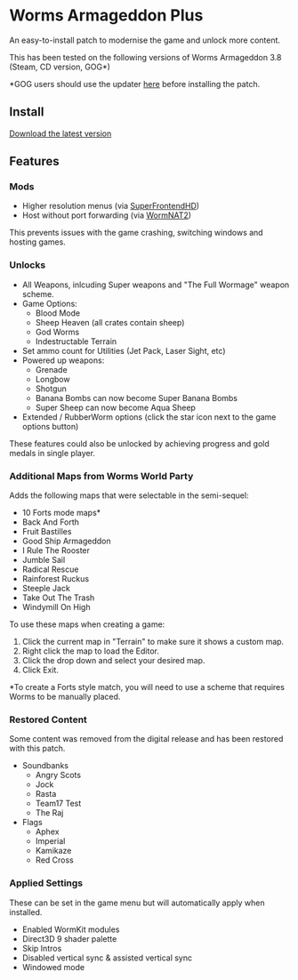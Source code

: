 # Worms Armageddon Plus
An easy-to-install patch to modernise the game and unlock more content.

This has been tested on the following versions of Worms Armageddon
 3.8 (Steam, CD version, GOG*)
 
*GOG users should use the updater [here](https://worms2d.info/files/WA_update-3.8_[GOG]_Installer.exe) before installing the patch.


## Install
[Download the latest version](https://github.com/Carlmundo/WA-Plus/releases/latest)

## Features

### Mods
 - Higher resolution menus (via [SuperFrontendHD](https://worms2d.info/SuperFrontendHD))
 - Host without port forwarding (via [WormNAT2](https://worms2d.info/WormNAT2))

This prevents issues with the game crashing, switching windows and hosting games.

### Unlocks
 - All Weapons, inlcuding Super weapons and "The Full Wormage" weapon scheme.
 - Game Options:
 	- Blood Mode
 	- Sheep Heaven (all crates contain sheep)
 	- God Worms
 	- Indestructable Terrain
 - Set ammo count for Utilities (Jet Pack, Laser Sight, etc)
 - Powered up weapons:
 	- Grenade
 	- Longbow
 	- Shotgun 
 	- Banana Bombs can now become Super Banana Bombs 
 	- Super Sheep can now become Aqua Sheep
 - Extended / RubberWorm options (click the star icon next to the game options button)

These features could also be unlocked by achieving progress and gold medals in single player.

### Additional Maps from Worms World Party
Adds the following maps that were selectable in the semi-sequel:
 - 10 Forts mode maps*
 - Back And Forth
 - Fruit Bastilles
 - Good Ship Armageddon
 - I Rule The Rooster
 - Jumble Sail
 - Radical Rescue
 - Rainforest Ruckus
 - Steeple Jack
 - Take Out The Trash
 - Windymill On High

To use these maps when creating a game:
1. Click the current map in "Terrain" to make sure it shows a custom map.
2. Right click the map to load the Editor.
3. Click the drop down and select your desired map.
4. Click Exit.

*To create a Forts style match, you will need to use a scheme that requires Worms to be manually placed.

### Restored Content
Some content was removed from the digital release and has been restored with this patch.
 - Soundbanks
 	- Angry Scots
	- Jock
	- Rasta
	- Team17 Test
	- The Raj
- Flags
	- Aphex
	- Imperial
	- Kamikaze
	- Red Cross

### Applied Settings
These can be set in the game menu but will automatically apply when installed.
 - Enabled WormKit modules
 - Direct3D 9 shader palette
 - Skip Intros
 - Disabled vertical sync & assisted vertical sync
 - Windowed mode
